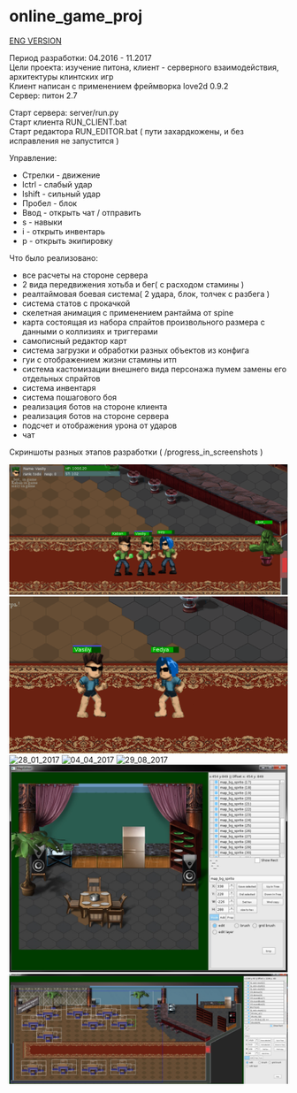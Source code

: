 # online_game_proj

[ENG VERSION](https://github.com/norayn/online_game_proj/blob/master/README_ENG.md)

Период разработки: 04.2016 - 11.2017  
Цели проекта: изучение питона, клиент - серверного взаимодействия, архитектуры клинтских игр  
Клиент написан с применением фреймворка love2d 0.9.2  
Сервер: питон 2.7  

Старт сервера: server/run.py  
Старт клиента RUN_CLIENT.bat  
Старт редактора RUN_EDITOR.bat ( пути захардкожены, и без исправления не запустится )  

Управление:
*  Стрелки - движение
*  lctrl - слабый удар
*  lshift - сильный удар
*  Пробел - блок
*  Ввод - открыть чат / отправить
*  s - навыки
*  i - открыть инвентарь
*  p - открыть экипировку

Что было реализовано:
*  все расчеты на стороне сервера
*  2 вида передвижения хотьба и бег( с расходом стамины )
*  реалтаймовая боевая система( 2 удара, блок, толчек с разбега )
*  система статов с прокачкой
*  скелетная анимация с применением рантайма от spine
*  карта состоящая из набора спрайтов произвольного размера с данными о коллизиях и триггерами
*  самописный редактор карт
*  система загрузки и обработки разных объектов из конфига
*  гуи с отображением жизни стамины итп
*  система кастомизации внешнего вида персонажа пумем замены его отдельных спрайтов
*  система инвентаря
*  система пошагового боя
*  реализация ботов на стороне клиента
*  реализация ботов на стороне сервера
*  подсчет и отображения урона от ударов
*  чат


Скриншоты разных этапов разработки ( /progress_in_screenshots )  

![17_05_2017](https://github.com/norayn/online_game_proj/blob/master/progress_in_screenshots/17_05_2017.gif)
![12_08_2017](https://github.com/norayn/online_game_proj/blob/master/progress_in_screenshots/12_08_2017.gif)
![28_01_2017](https://github.com/norayn/online_game_proj/blob/master/progress_in_screenshots/28_01_2017.gif)
![04_04_2017](https://github.com/norayn/online_game_proj/blob/master/progress_in_screenshots/04_04_2017.gif)
![29_08_2017](https://github.com/norayn/online_game_proj/blob/master/progress_in_screenshots/29_08_2017.gif)
![31_07_2016](https://github.com/norayn/online_game_proj/blob/master/progress_in_screenshots/31_07_2016.jpg)
![1_08_2016_1](https://github.com/norayn/online_game_proj/blob/master/progress_in_screenshots/1_08_2016_1.jpg)
